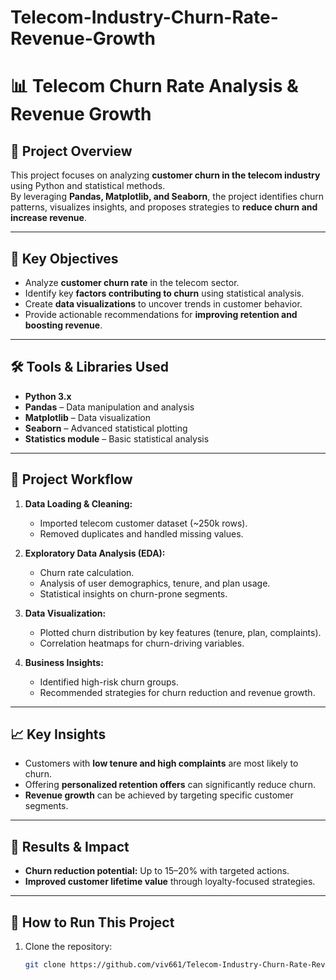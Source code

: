 # Telecom-Industry-Churn-Rate-Revenue-Growth
# 📊 Telecom Churn Rate Analysis & Revenue Growth

## 📌 Project Overview
This project focuses on analyzing **customer churn in the telecom industry** using Python and statistical methods.  
By leveraging **Pandas, Matplotlib, and Seaborn**, the project identifies churn patterns, visualizes insights, and proposes strategies to **reduce churn and increase revenue**.

---

## 🔑 Key Objectives
- Analyze **customer churn rate** in the telecom sector.
- Identify key **factors contributing to churn** using statistical analysis.
- Create **data visualizations** to uncover trends in customer behavior.
- Provide actionable recommendations for **improving retention and boosting revenue**.

---

## 🛠️ Tools & Libraries Used
- **Python 3.x**
- **Pandas** – Data manipulation and analysis  
- **Matplotlib** – Data visualization  
- **Seaborn** – Advanced statistical plotting  
- **Statistics module** – Basic statistical analysis  

---

## 📂 Project Workflow
1. **Data Loading & Cleaning:**
   - Imported telecom customer dataset (~250k rows).
   - Removed duplicates and handled missing values.

2. **Exploratory Data Analysis (EDA):**
   - Churn rate calculation.
   - Analysis of user demographics, tenure, and plan usage.
   - Statistical insights on churn-prone segments.

3. **Data Visualization:**
   - Plotted churn distribution by key features (tenure, plan, complaints).
   - Correlation heatmaps for churn-driving variables.

4. **Business Insights:**
   - Identified high-risk churn groups.
   - Recommended strategies for churn reduction and revenue growth.

---

## 📈 Key Insights
- Customers with **low tenure and high complaints** are most likely to churn.
- Offering **personalized retention offers** can significantly reduce churn.
- **Revenue growth** can be achieved by targeting specific customer segments.

---

## 🚀 Results & Impact
- **Churn reduction potential:** Up to 15–20% with targeted actions.  
- **Improved customer lifetime value** through loyalty-focused strategies.

---

## 📜 How to Run This Project
1. Clone the repository:
   ```bash
   git clone https://github.com/viv661/Telecom-Industry-Churn-Rate-Revenue-Growth/blob/main/telecom.ipynb





















